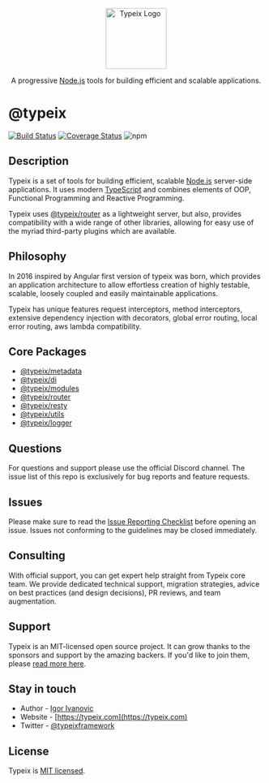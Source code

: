 <p align="center">
  <a href="https://typeix.com" target="blank">
    <img src="https://avatars.githubusercontent.com/u/38910665?s=200&v=4" width="120" alt="Typeix Logo" />
  </a>
</p>
<p align="center">
A progressive <a href="https://nodejs.org" target="_blank">Node.js</a>
tools for building efficient and scalable applications.
</p>

# @typeix

[![Build Status][travis-url]][travis-img]
[![Coverage Status][coverage-img]][coverage-url]
![npm][npm-version-img]

## Description
Typeix is a set of tools for building efficient, scalable <a href="http://nodejs.org" target="_blank">Node.js</a> server-side applications. 
It uses modern <a href="http://www.typescriptlang.org" target="_blank">TypeScript</a> and combines elements of OOP, 
Functional Programming and Reactive Programming.

<p>
Typeix uses <a href="https://img.shields.io/npm/v/@typeix/router" target="_blank">@typeix/router</a> as a lightweight server, but also, provides compatibility with a wide range of other libraries, 
allowing for easy use of the myriad third-party plugins which are available.
</p>


## Philosophy
<p>
In 2016 inspired by Angular first version of typeix was born, which provides an application architecture 
to allow effortless creation of highly testable, scalable, loosely coupled and easily maintainable applications. 

Typeix has unique features request interceptors, method interceptors, extensive dependency injection with decorators, global error routing, local error routing,
aws lambda compatibility.

</p>

## Core Packages
* [@typeix/metadata](packages/metadata/README.md)
* [@typeix/di](packages/di/README.md)
* [@typeix/modules](packages/modules/README.md)
* [@typeix/router](packages/router/README.md)
* [@typeix/resty](packages/resty/README.md)
* [@typeix/utils](packages/utils/README.md)
* [@typeix/logger](packages/logger/README.md)

## Questions
For questions and support please use the official Discord channel. 
The issue list of this repo is exclusively for bug reports and feature requests.

## Issues
Please make sure to read the [Issue Reporting Checklist](https://github.com/typeix/typeix/blob/master/CONTRIBUTING.md#-submitting-an-issue) before opening an issue. 
Issues not conforming to the guidelines may be closed immediately.

## Consulting
With official support, you can get expert help straight from Typeix core team. We provide dedicated technical support, migration strategies,
advice on best practices (and design decisions), PR reviews, and team augmentation.

## Support
Typeix is an MIT-licensed open source project. It can grow thanks to the sponsors and support by the amazing backers. 
If you'd like to join them, please [read more here](https://docs.typeix.com/support).

## Stay in touch
* Author - [Igor Ivanovic](https://twitter.com/igorzg1987)
* Website - [https://typeix.com](https://typeix.com)
* Twitter - [@typeixframework](https://twitter.com/typeixframework)

## License

Typeix is [MIT licensed](LICENSE).

[travis-url]: https://travis-ci.com/typeix/typeix.svg?branch=master
[travis-img]: https://travis-ci.com/typeix/typeix
[npm-version-img]: https://img.shields.io/npm/v/@typeix/resty
[coverage-img]: https://coveralls.io/repos/github/typeix/typeix/badge.svg?branch=master
[coverage-url]: https://coveralls.io/github/typeix/typeix?branch=master
